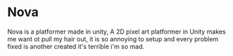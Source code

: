 # Nova

Nova is a platformer made in unity, A 2D pixel art platformer in Unity makes me want ot pull my hair out, it is so annoying to setup and every problem fixed is another created it's terrible i'm so mad.
